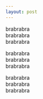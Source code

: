 ```yaml
---
layout: post
---
```


brabrabra  
brabrabra  
brabrabra  
  
  
  
  
brabrabra  
brabrabra  
brabrabra  
  
  
  
  
brabrabra  
brabrabra  
brabrabra  
